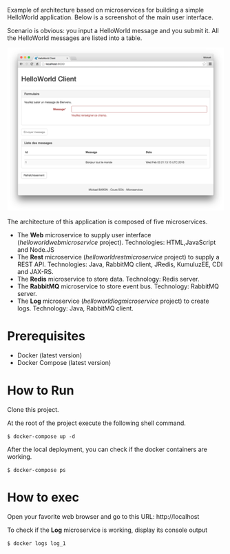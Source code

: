 Example of architecture based on microservices for building a simple HelloWorld application. Below is a screenshot of the main user interface.

Scenario is obvious: you input a HelloWorld message and you submit it. All the HelloWorld messages are listed into a table.

![Screenshot](./images/helloworldscreenshot.png)

The architecture of this application is composed of five microservices.

* The **Web** microservice to supply user interface (_helloworldwebmicroservice_ project). Technologies: HTML,JavaScript and Node.JS
* The **Rest** microservice (_helloworldrestmicroservice_ project) to supply a REST API. Technologies: Java, RabbitMQ client, JRedis, KumuluzEE, CDI and JAX-RS.  
* The **Redis** microservice to store data. Technology: Redis server.
* The **RabbitMQ** microservice to store event bus. Technology: RabbitMQ server.
* The **Log** microservice (_helloworldlogmicroservice_ project) to create logs. Technology: Java, RabbitMQ client.

# Prerequisites

* Docker (latest version)
* Docker Compose (latest version)

# How to Run

Clone this project.

At the root of the project execute the following shell command.

```shellscript
$ docker-compose up -d
```

After the local deployment, you can check if the docker containers are working.

```shellscript
$ docker-compose ps
```

# How to exec

Open your favorite web browser and go to this URL: http://localhost

To check if the **Log** microservice is working, display its console output

```shellscript
$ docker logs log_1
```
